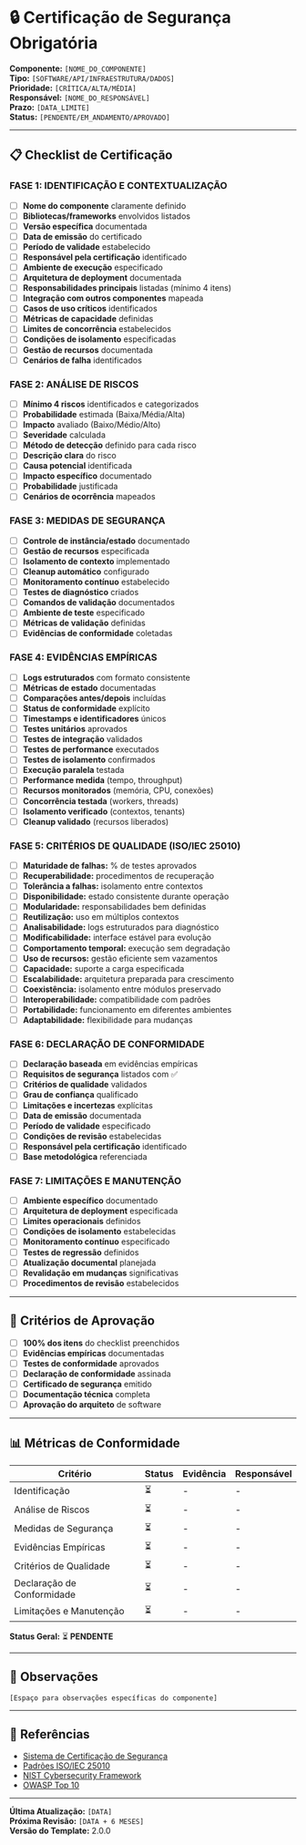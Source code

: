 # 🔒 Certificação de Segurança Obrigatória

**Componente:** `[NOME_DO_COMPONENTE]`  
**Tipo:** `[SOFTWARE/API/INFRAESTRUTURA/DADOS]`  
**Prioridade:** `[CRÍTICA/ALTA/MÉDIA]`  
**Responsável:** `[NOME_DO_RESPONSÁVEL]`  
**Prazo:** `[DATA_LIMITE]`  
**Status:** `[PENDENTE/EM_ANDAMENTO/APROVADO]`

---

## 📋 Checklist de Certificação

### **FASE 1: IDENTIFICAÇÃO E CONTEXTUALIZAÇÃO**
- [ ] **Nome do componente** claramente definido
- [ ] **Bibliotecas/frameworks** envolvidos listados
- [ ] **Versão específica** documentada
- [ ] **Data de emissão** do certificado
- [ ] **Período de validade** estabelecido
- [ ] **Responsável pela certificação** identificado
- [ ] **Ambiente de execução** especificado
- [ ] **Arquitetura de deployment** documentada
- [ ] **Responsabilidades principais** listadas (mínimo 4 itens)
- [ ] **Integração com outros componentes** mapeada
- [ ] **Casos de uso críticos** identificados
- [ ] **Métricas de capacidade** definidas
- [ ] **Limites de concorrência** estabelecidos
- [ ] **Condições de isolamento** especificadas
- [ ] **Gestão de recursos** documentada
- [ ] **Cenários de falha** identificados

### **FASE 2: ANÁLISE DE RISCOS**
- [ ] **Mínimo 4 riscos** identificados e categorizados
- [ ] **Probabilidade** estimada (Baixa/Média/Alta)
- [ ] **Impacto** avaliado (Baixo/Médio/Alto)
- [ ] **Severidade** calculada
- [ ] **Método de detecção** definido para cada risco
- [ ] **Descrição clara** do risco
- [ ] **Causa potencial** identificada
- [ ] **Impacto específico** documentado
- [ ] **Probabilidade** justificada
- [ ] **Cenários de ocorrência** mapeados

### **FASE 3: MEDIDAS DE SEGURANÇA**
- [ ] **Controle de instância/estado** documentado
- [ ] **Gestão de recursos** especificada
- [ ] **Isolamento de contexto** implementado
- [ ] **Cleanup automático** configurado
- [ ] **Monitoramento contínuo** estabelecido
- [ ] **Testes de diagnóstico** criados
- [ ] **Comandos de validação** documentados
- [ ] **Ambiente de teste** especificado
- [ ] **Métricas de validação** definidas
- [ ] **Evidências de conformidade** coletadas

### **FASE 4: EVIDÊNCIAS EMPÍRICAS**
- [ ] **Logs estruturados** com formato consistente
- [ ] **Métricas de estado** documentadas
- [ ] **Comparações antes/depois** incluídas
- [ ] **Status de conformidade** explícito
- [ ] **Timestamps e identificadores** únicos
- [ ] **Testes unitários** aprovados
- [ ] **Testes de integração** validados
- [ ] **Testes de performance** executados
- [ ] **Testes de isolamento** confirmados
- [ ] **Execução paralela** testada
- [ ] **Performance medida** (tempo, throughput)
- [ ] **Recursos monitorados** (memória, CPU, conexões)
- [ ] **Concorrência testada** (workers, threads)
- [ ] **Isolamento verificado** (contextos, tenants)
- [ ] **Cleanup validado** (recursos liberados)

### **FASE 5: CRITÉRIOS DE QUALIDADE (ISO/IEC 25010)**
- [ ] **Maturidade de falhas:** % de testes aprovados
- [ ] **Recuperabilidade:** procedimentos de recuperação
- [ ] **Tolerância a falhas:** isolamento entre contextos
- [ ] **Disponibilidade:** estado consistente durante operação
- [ ] **Modularidade:** responsabilidades bem definidas
- [ ] **Reutilização:** uso em múltiplos contextos
- [ ] **Analisabilidade:** logs estruturados para diagnóstico
- [ ] **Modificabilidade:** interface estável para evolução
- [ ] **Comportamento temporal:** execução sem degradação
- [ ] **Uso de recursos:** gestão eficiente sem vazamentos
- [ ] **Capacidade:** suporte a carga especificada
- [ ] **Escalabilidade:** arquitetura preparada para crescimento
- [ ] **Coexistência:** isolamento entre módulos preservado
- [ ] **Interoperabilidade:** compatibilidade com padrões
- [ ] **Portabilidade:** funcionamento em diferentes ambientes
- [ ] **Adaptabilidade:** flexibilidade para mudanças

### **FASE 6: DECLARAÇÃO DE CONFORMIDADE**
- [ ] **Declaração baseada** em evidências empíricas
- [ ] **Requisitos de segurança** listados com ✅
- [ ] **Critérios de qualidade** validados
- [ ] **Grau de confiança** qualificado
- [ ] **Limitações e incertezas** explícitas
- [ ] **Data de emissão** documentada
- [ ] **Período de validade** especificado
- [ ] **Condições de revisão** estabelecidas
- [ ] **Responsável pela certificação** identificado
- [ ] **Base metodológica** referenciada

### **FASE 7: LIMITAÇÕES E MANUTENÇÃO**
- [ ] **Ambiente específico** documentado
- [ ] **Arquitetura de deployment** especificada
- [ ] **Limites operacionais** definidos
- [ ] **Condições de isolamento** estabelecidas
- [ ] **Monitoramento contínuo** especificado
- [ ] **Testes de regressão** definidos
- [ ] **Atualização documental** planejada
- [ ] **Revalidação em mudanças** significativas
- [ ] **Procedimentos de revisão** estabelecidos

---

## 🎯 Critérios de Aprovação

- [ ] **100% dos itens** do checklist preenchidos
- [ ] **Evidências empíricas** documentadas
- [ ] **Testes de conformidade** aprovados
- [ ] **Declaração de conformidade** assinada
- [ ] **Certificado de segurança** emitido
- [ ] **Documentação técnica** completa
- [ ] **Aprovação do arquiteto** de software

---

## 📊 Métricas de Conformidade

| Critério | Status | Evidência | Responsável |
|----------|--------|-----------|-------------|
| Identificação | ⏳ | - | - |
| Análise de Riscos | ⏳ | - | - |
| Medidas de Segurança | ⏳ | - | - |
| Evidências Empíricas | ⏳ | - | - |
| Critérios de Qualidade | ⏳ | - | - |
| Declaração de Conformidade | ⏳ | - | - |
| Limitações e Manutenção | ⏳ | - | - |

**Status Geral:** ⏳ **PENDENTE**

---

## 📝 Observações

```
[Espaço para observações específicas do componente]
```

---

## 🔗 Referências

- [Sistema de Certificação de Segurança](../standards/SECURITY_CERTIFICATION_STANDARD.md)
- [Padrões ISO/IEC 25010](https://www.iso.org/standard/35733.html)
- [NIST Cybersecurity Framework](https://www.nist.gov/cyberframework)
- [OWASP Top 10](https://owasp.org/www-project-top-ten/)

---

**Última Atualização:** `[DATA]`  
**Próxima Revisão:** `[DATA + 6 MESES]`  
**Versão do Template:** 2.0.0
